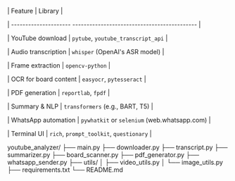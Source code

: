 | Feature               | 
Library                                      |

| --------------------- -------------------------------------------- |

| YouTube download      | `pytube`, `youtube_transcript_api`           |

| Audio transcription   | `whisper` (OpenAI's ASR model)               |

| Frame extraction      | `opencv-python`                              |

| OCR for board content | `easyocr`, `pytesseract`                     |

| PDF generation        | `reportlab`, `fpdf`                          |

| Summary & NLP         | `transformers` (e.g., BART, T5)              |

| WhatsApp automation   | `pywhatkit` or `selenium` (web.whatsapp.com) |

| Terminal UI           | `rich`, `prompt_toolkit`, `questionary`      |




youtube_analyzer/
├── main.py
├── downloader.py
├── transcript.py
├── summarizer.py
├── board_scanner.py
├── pdf_generator.py
├── whatsapp_sender.py
├── utils/
│   ├── video_utils.py
│   └── image_utils.py
├── requirements.txt
└── README.md

